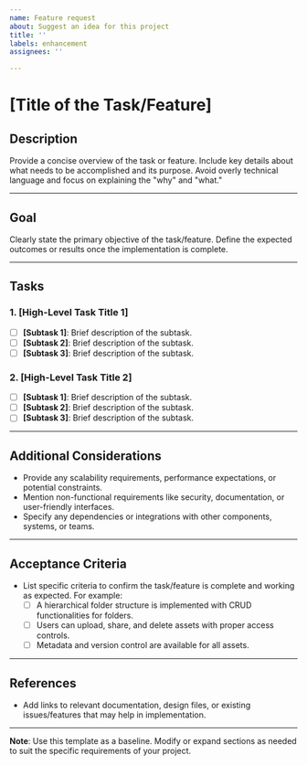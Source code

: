 ```yaml
---
name: Feature request
about: Suggest an idea for this project
title: ''
labels: enhancement
assignees: ''

---
```


# **[Title of the Task/Feature]**

## **Description**
Provide a concise overview of the task or feature. Include key details about what needs to be accomplished and its purpose. Avoid overly technical language and focus on explaining the "why" and "what."

---

## **Goal**
Clearly state the primary objective of the task/feature. Define the expected outcomes or results once the implementation is complete.

---

## **Tasks**
### **1. [High-Level Task Title 1]**
   - [ ] **[Subtask 1]**: Brief description of the subtask.  
   - [ ] **[Subtask 2]**: Brief description of the subtask.  
   - [ ] **[Subtask 3]**: Brief description of the subtask.  

### **2. [High-Level Task Title 2]**
   - [ ] **[Subtask 1]**: Brief description of the subtask.  
   - [ ] **[Subtask 2]**: Brief description of the subtask.  
   - [ ] **[Subtask 3]**: Brief description of the subtask.  

---

## **Additional Considerations**
- Provide any scalability requirements, performance expectations, or potential constraints.
- Mention non-functional requirements like security, documentation, or user-friendly interfaces.
- Specify any dependencies or integrations with other components, systems, or teams.

---

## **Acceptance Criteria**
- List specific criteria to confirm the task/feature is complete and working as expected. For example:
  - [ ] A hierarchical folder structure is implemented with CRUD functionalities for folders.
  - [ ] Users can upload, share, and delete assets with proper access controls.
  - [ ] Metadata and version control are available for all assets.

---

## **References**
- Add links to relevant documentation, design files, or existing issues/features that may help in implementation.

---

**Note**: Use this template as a baseline. Modify or expand sections as needed to suit the specific requirements of your project.
